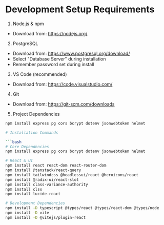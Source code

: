 
# Development Setup Requirements

1. Node.js & npm
  - Download from: https://nodejs.org/

2. PostgreSQL 
  - Download from: https://www.postgresql.org/download/
  - Select "Database Server" during installation
  - Remember password set during install

3. VS Code (recommended)
  - Download from: https://code.visualstudio.com/

4. Git
  - Download from: https://git-scm.com/downloads

5. Project Dependencies
```bash
npm install express pg cors bcrypt dotenv jsonwebtoken helmet

# Installation Commands

```bash
# Core Dependencies
npm install express pg cors bcrypt dotenv jsonwebtoken helmet

# React & UI
npm install react react-dom react-router-dom
npm install @tanstack/react-query
npm install tailwindcss @headlessui/react @heroicons/react
npm install @radix-ui/react-slot
npm install class-variance-authority
npm install clsx
npm install lucide-react

# Development Dependencies
npm install -D typescript @types/react @types/react-dom @types/node
npm install -D vite 
npm install -D @vitejs/plugin-react
